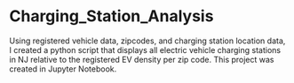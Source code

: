# Charging_Station_Analysis
Using registered vehicle data, zipcodes, and charging station location data, I created a python script that displays all electric vehicle charging stations in NJ relative to the registered EV density per zip code. This project was created in Jupyter Notebook.
